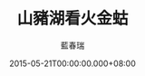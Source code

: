 ---
issue: 122
title: 山豬湖看火金蛄
author: 藍春瑞
date: 2015-05-21T00:00:00.000+08:00
topic: 景點
difficulty: 2
wikidata: Q98095476
wikidata_link: https://www.wikidata.org/wiki/Q98095476
---